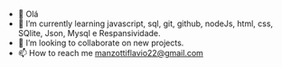 - 👋 Olá
- 🌱 I’m currently learning javascript, sql, git, github, nodeJs, html, css, SQlite, Json, Mysql e Respansividade.
- 💞️ I’m looking to collaborate on new projects.
- 📫 How to reach me manzottiflavio22@gmail.com
